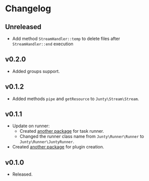 Changelog
=========

## Unreleased
* Add method ```StreamHandler::temp``` to delete files after ```StreamHandler::end``` execution

## v0.2.0
* Added groups support.

## v0.1.2
* Added methods ```pipe``` and ```getResource``` to ```Junty\Stream\Stream```.

## v0.1.1
* Update on runner:
  * Created [another package](https://packagist.org/packages/junty/junty-taskrunner) for task runner.
  * Changed the runner class name from ```Junty\Runner\Runner``` to ```Junty\Runner\JuntyRunner```.
* Created [another package](https://packagist.org/packages/junty/junty-plugin) for plugin creation.

## v0.1.0
* Released.